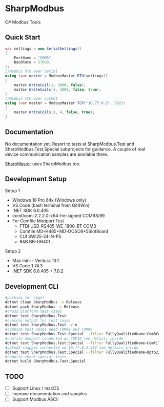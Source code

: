 # SharpModbus

C# Modbus Tools

## Quick Start

```csharp
var settings = new SerialSettings()
{
    PortName = "COM3",
    BaudRate = 57600,
};
//Modbus RTU over serial
using (var master = ModbusMaster.RTU(settings))
{
    master.WriteCoil(1, 3000, false);
    master.WriteCoils(1, 3001, false, true);
}
//Modbus TCP over socket
using (var master = ModbusMaster.TCP("10.77.0.2", 502))
{
    master.WriteCoils(1, 4, false, true);
}
```

## Documentation

No documentation yet. Resort to tests at SharpModbus.Test and SharpModbus.Test.Special subprojects for guidance. A couple of real device communication samples are available there.

[SharpMaster](https://github.com/samuelventura/SharpMaster) uses SharpModbus too.

## Development Setup

Setup 1
- Windows 10 Pro 64x (Windows only)
- VS Code (bash terminal from Git4Win)
- .NET SDK 6.0.405
- com0com-2.2.2.0-x64-fre-signed COM98/99
- For Comfile Modport Test
  - FTDI USB-RS485-WE-1800-BT COM3
  - Comfile MD-H485+MD-DOSO8+5SlotBoard
  - CUI SWI25-24-N-P5
  - B&B BB-UH401 

Setup 2
- Mac mini - Ventura 13.1
- VS Code 1.74.3
- .NET SDK 6.0.405 + 7.0.2

## Development CLI

```bash
#packing for nuget
dotnet clean SharpModbus -c Release
dotnet pack SharpModbus -c Release
#cross platform test cases
dotnet test SharpModbus.Test
#console output for test cases
dotnet test SharpModbus.Test -v n
#com0com test cases need COM98 and COM99
dotnet test SharpModbus.Test.Special --filter FullyQualifiedName~Com0ComSlaveTest
#comfile modport connected on COM10 see details inside
dotnet test SharpModbus.Test.Special --filter FullyQualifiedName~ComfileModportTest
#opto22 snappac connected on 10.77.0.2:502 see details inside
dotnet test SharpModbus.Test.Special --filter FullyQualifiedName~Opto22SnapPacTest
#compile check special tests
dotnet build SharpModbus.Test.Special
```

## TODO

- [ ] Support Linux / macOS
- [ ] Improve documentation and samples
- [ ] Support Modbus ASCII
